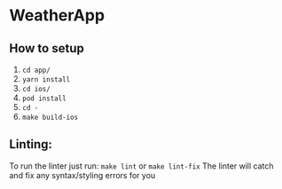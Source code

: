 # WeatherApp

## How to setup
1. `cd app/`
2. `yarn install`
3. `cd ios/`
4. `pod install`
5. `cd -`
6. `make build-ios`

## Linting:
To run the linter just run:
`make lint` or `make lint-fix`
The linter will catch and fix any syntax/styling errors for you